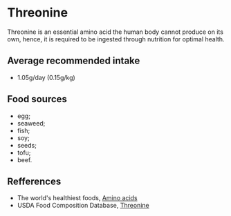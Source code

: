 # Threonine

Threonine is an essential amino acid the human body cannot produce on its own, hence, it is required to be ingested through nutrition for optimal health.

## Average recommended intake
- 1.05g/day (0.15g/kg)

## Food sources
- egg;
- seaweed;
- fish;
- soy;
- seeds;
- tofu;
- beef.

## Refferences
- The world's healthiest foods, [Amino acids](http://www.whfoods.com/genpage.php?tname=nutrient&dbid=129)
- USDA Food Composition Database, [Threonine](https://ndb.nal.usda.gov/ndb/nutrients/report/nutrientsfrm?max=25&offset=0&totCount=0&nutrient1=502&nutrient2=&nutrient3=&subset=0&sort=c&measureby=g)
